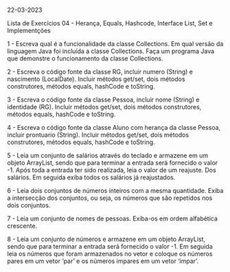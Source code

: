 22-03-2023

Lista de Exercícios 04 - Herança, Equals, Hashcode, Interface List, Set e Implementções

1 - Escreva qual é a funcionalidade da classe Collections. Em qual versão da
linguagem Java foi incluída a classe Collections. Faça um programa Java que
demonstre o funcionamento da classe Collections.

2 - Escreva o código fonte da classe RG, incluir numero (String) e nascimento
(LocalDate). Incluir métodos get/set, dois métodos construtores, métodos
equals, hashCode e toString.

3 - Escreva o código fonte da classe Pessoa, incluir nome (String) e identidade
(RG). Incluir métodos get/set, dois métodos construtores, métodos equals,
hashCode e toString.

4 - Escreva o código fonte da classe Aluno com herança da classe Pessoa, incluir
prontuario (String). Incluir métodos get/set, dois métodos construtores,
métodos equals, hashCode e toString.

5 - Leia um conjunto de salários através do teclado e armazene em um objeto
ArrayList, sendo que para terminar a entrada será fornecido o valor -1. Após
toda a entrada ter sido realizada, leia o valor de um reajuste. Dos salários. Em
seguida exiba todos os salários já reajustados.

6 - Leia dois conjuntos de números inteiros com a mesma quantidade. Exiba a
intersecção dos conjuntos, ou seja, os números que são repetidos nos dois
conjuntos.

7 - Leia um conjunto de nomes de pessoas. Exiba-os em ordem alfabética
crescente.

8 - Leia um conjunto de números e armazene em um objeto ArrayList, sendo que
para terminar a entrada será fornecido o valor -1. Em seguida leia os números
que foram armazenados no vetor e coloque os números pares em um vetor
‘par’ e os números impares em um vetor ‘impar’.
